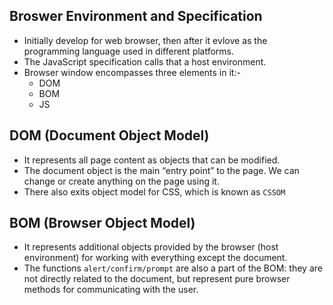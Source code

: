 ## Broswer Environment and Specification

* Initially develop for web browser, then after it evlove as the programming language used in different platforms.
* The JavaScript specification calls that a host environment.
* Browser window encompasses three elements in it:-  
    * DOM
    * BOM
    * JS  
## DOM (Document Object Model)
* It represents all page content as objects that can be modified.
* The document object is the main “entry point” to the page. We can change or create anything on the page using it.
* There also exits object model for CSS, which is known as `CSSOM` 

## BOM (Browser Object Model)
* It represents additional objects provided by the browser (host environment) for working with everything except the document.
* The functions `alert/confirm/prompt` are also a part of the BOM: they are not directly related to the document, but represent pure browser methods for communicating with the user.